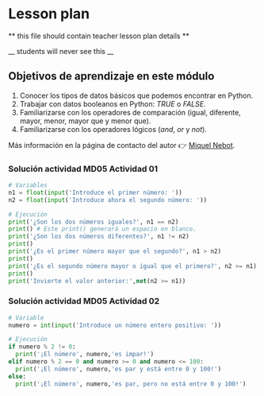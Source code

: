 # Lesson plan
  
  ** this file should contain teacher lesson plan details ** 

  __ students will never see this __

  ## Objetivos de aprendizaje en este módulo
  1. Conocer los tipos de datos básicos que podemos encontrar en Python.
  2. Trabajar con datos booleanos en Python: _TRUE_ o _FALSE_.
  3. Familiarizarse con los operadores de comparación (igual, diferente, mayor, menor, mayor que y menor que).
  4. Familiarizarse con los operadores lógicos (_and_, _or_ y _not_).


  Más información en la página de contacto del autor 👉 [Miquel Nebot](https://miquelnebot.es).

### Solución actividad MD05 Actividad 01
````Python
# Variables
n1 = float(input('Introduce el primer número: '))
n2 = float(input('Introduce ahora el segundo número: '))

# Ejecución
print('¿Son los dos números iguales?', n1 == n2)
print() # Este print() generará un espacio en blanco.
print('¿Son los dos números diferentes?', n1 != n2)
print()
print('¿Es el primer número mayor que el segundo?', n1 > n2)
print()
print('¿Es el segundo número mayor o igual que el primero?', n2 >= n1)
print()
print('Invierte el valor anterior:',not(n2 >= n1))
````
### Solución actividad MD05 Actividad 02
````Python
# Variable
numero = int(input('Introduce un número entero positivo: '))

# Ejecución
if numero % 2 != 0:
  print('¡El número', numero,'es impar!')
elif numero % 2 == 0 and numero >= 0 and numero <= 100:
  print('¡El número', numero,'es par y está entre 0 y 100!')
else:
  print('¡El número', numero,'es par, pero no está entre 0 y 100!')
````
